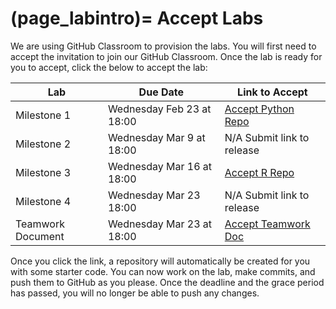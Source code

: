 (page_labintro)=
Accept Labs
=======================

We are using GitHub Classroom to provision the labs. 
You will first need to accept the invitation to join our GitHub Classroom.
Once the lab is ready for you to accept, click the below to accept the lab:

| Lab               | Due Date                  | Link to Accept                                                |
|-------------------|---------------------------|---------------------------------------------------------------|
| Milestone 1       | Wednesday Feb 23 at 18:00 | [Accept Python Repo](https://classroom.github.com/a/lnflkabS) |
| Milestone 2       | Wednesday Mar 9 at 18:00  | N/A Submit link to release                                    |
| Milestone 3       | Wednesday Mar 16 at 18:00 | [Accept R Repo]()                                             |
| Milestone 4       | Wednesday Mar 23 18:00    | N/A Submit link to release                                    |
| Teamwork Document | Wednesday Mar 23 at 18:00 | [Accept Teamwork Doc]()                                       |

Once you click the link, a repository will automatically be created for you with some starter code.
You can now work on the lab, make commits, and push them to GitHub as you please. 
Once the deadline and the grace period has passed, you will no longer be able to push any changes.